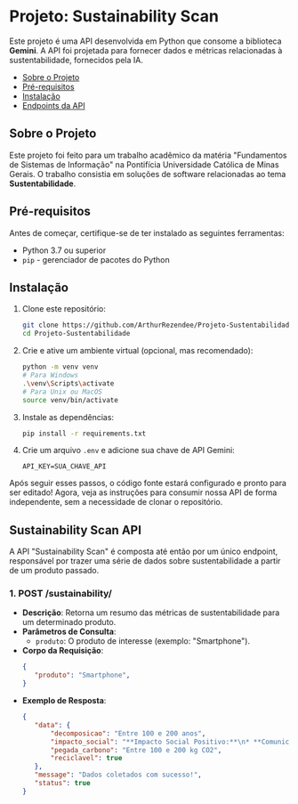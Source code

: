 # Projeto: Sustainability Scan

Este projeto é uma API desenvolvida em Python que consome a biblioteca **Gemini**. A API foi projetada para fornecer dados e métricas relacionadas à sustentabilidade, fornecidos pela IA.

- [Sobre o Projeto](#sobre-o-projeto)
- [Pré-requisitos](#pré-requisitos)
- [Instalação](#instalação)
- [Endpoints da API](#endpoints-da-api)

## Sobre o Projeto

Este projeto foi feito para um trabalho acadêmico da matéria "Fundamentos de Sistemas de Informação" na Pontifícia Universidade Católica de Minas Gerais. O trabalho consistia em soluções de software relacionadas ao tema **Sustentabilidade**.

## Pré-requisitos

Antes de começar, certifique-se de ter instalado as seguintes ferramentas:

- Python 3.7 ou superior
- `pip` - gerenciador de pacotes do Python

## Instalação

1. Clone este repositório:

    ```bash
    git clone https://github.com/ArthurRezendee/Projeto-Sustentabilidade.git
    cd Projeto-Sustentabilidade
    ```

2. Crie e ative um ambiente virtual (opcional, mas recomendado):

    ```bash
    python -m venv venv
    # Para Windows
    .\venv\Scripts\activate
    # Para Unix ou MacOS
    source venv/bin/activate
    ```

3. Instale as dependências:

    ```bash
    pip install -r requirements.txt
    ```

4. Crie um arquivo `.env` e adicione sua chave de API Gemini:

    ```env
    API_KEY=SUA_CHAVE_API
    ```

Após seguir esses passos, o código fonte estará configurado e pronto para ser editado! Agora, veja as instruções para consumir nossa API de forma independente, sem a necessidade de clonar o repositório.

## Sustainability Scan API

A API "Sustainability Scan" é composta até então por um único endpoint, responsável por trazer uma série de dados sobre sustentabilidade a partir de um produto passado.

### 1. **POST /sustainability/**
   - **Descrição**: Retorna um resumo das métricas de sustentabilidade para um determinado produto.
   - **Parâmetros de Consulta**:
     - `produto`: O produto de interesse (exemplo: "Smartphone").
   - **Corpo da Requisição**:
     ```json
     {
        "produto": "Smartphone",
     }
     ```
   - **Exemplo de Resposta**:
     ```json
     {
        "data": {
            "decomposicao": "Entre 100 e 200 anos",
            "impacto_social": "**Impacto Social Positivo:**\n* **Comunicação e Acesso à Informação:** Smartphones permitem comunicação instantânea e acesso à informação global, facilitando a conectividade e o conhecimento. \n* **Educação e Aprendizagem:**  Os smartphones são ferramentas educacionais poderosas, com acesso a cursos online, livros digitais e aplicativos de aprendizado.\n* **Empreendedorismo e Economia:**  Criação de novos negócios, plataformas de venda online e oportunidades de trabalho impulsionadas pelo uso de smartphones. \n* **Saúde e Bem-Estar:**  Aplicações de saúde, monitoramento de condições médicas e acesso a informações sobre saúde contribuem para o bem-estar.\n* **Segurança Pública:** Smartphones podem ser utilizados para comunicação com autoridades, rastreamento de localização e denúncias, auxiliando na segurança pública.\n\n**Impacto Social Negativo:**\n* **Dependência e Adição:**  Uso excessivo pode levar à dependência, isolamento social e problemas de saúde mental.\n* **Distrações e Falta de Concentração:** Smartphones podem ser uma fonte de distração constante, afetando a concentração e o desempenho em tarefas importantes.\n* **Privacidade e Segurança:**  Violação de dados, espionagem e rastreamento de informações podem comprometer a privacidade dos usuários.\n* **Desigualdade Digital:**  Acesso desigual à tecnologia e falta de conhecimento podem criar uma lacuna digital entre diferentes grupos sociais.\n* **Impacto Ambiental:**  Produção e descarte inadequado de smartphones geram resíduos eletrônicos e impactos ambientais.\n\n**Percepção Pública:**\n* **Obsessão por Tecnologia:**  A cultura do \"smartphone\" é vista por alguns como uma obsessão por tecnologia, com consequências negativas para a vida social e mental.\n* **Cultura do \"Selfie\" e Compartilhamento Excessivo:**  O uso de smartphones para registrar a vida pessoal e compartilhá-la nas redes sociais gera debate sobre privacidade e o culto à imagem.\n* **Bullying Online:**  Aumento de casos de bullying online, assédio e intimidação, impulsionado pelas plataformas de comunicação online.\n\n**Dados e Tendências:**\n* Estudos mostram o aumento do uso de smartphones em todas as faixas etárias, impacto na saúde mental, dependência digital e desafios para a educação.\n* Dados sobre o consumo excessivo de mídias sociais e o impacto na atenção, concentração e relacionamentos interpessoais.\n* Relatórios sobre a crescente produção de resíduos eletrônicos e impacto ambiental do descarte inadequado de smartphones.",
            "pegada_carbono": "Entre 100 e 200 kg CO2",
            "reciclavel": true
        },
        "message": "Dados coletados com sucesso!",
        "status": true
     }
     ```


